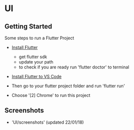 # UI

## Getting Started

Some steps to run a Flutter Project

- [Install Flutter](https://docs.flutter.dev/get-started/install)
    - get flutter sdk
    - update your path
    - to check if you are ready run 'flutter doctor' to terminal

- [Install Flutter to VS Code](https://docs.flutter.dev/get-started/editor?tab=vscode)

- Then go to your flutter project folder and run 'flutter run'

- Choose '[2] Chrome' to run this project

## Screenshots

- 'UI/screenshots' (updated 22/01/18)


